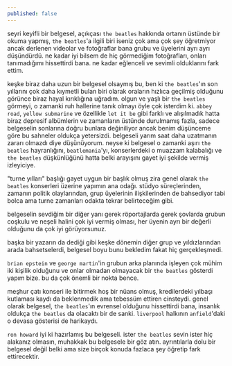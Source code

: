 ```yaml
---
published: false
---
```

seyri keyifli bir belgesel, açıkçası `the beatles` hakkında ortanın üstünde bir okuma yapmış, `the beatles`'a ilgili biri iseniz çok ama çok şey öğretmiyor ancak derlenen videolar ve fotoğraflar bana grubu ve üyelerini ayrı ayrı düşündürdü. ne kadar iyi bilsem de hiç görmediğim fotoğrafları, onları tanımadığımı hissettirdi bana. ne kadar eğlenceli ve sevimli olduklarını fark ettim.

keşke biraz daha uzun bir belgesel olsaymış bu, ben ki `the beatles`'ın son yıllarını çok daha kıymetli bulan biri olarak oraların hızlıca geçilmiş olduğunu görünce biraz hayal kırıklığına uğradım. olgun ve yaşlı bir `the beatles` görmeyi, o zamanki ruh hallerine tanık olmayı öyle çok isterdim ki. `abbey road`, `yellow submarine` ve özellikle `let it be` gibi farklı ve alışılmadık hatta biraz depresif albümlerin ve zamanların üstünde durulmamış fazla, sadece belgeselin sonlarına doğru bunlara değiniliyor ancak benim düşünceme göre bu sahneler oldukça yetersizdi. belgeseli yarım saat daha uzatmanın zararı olmazdı diye düşünüyorum. neyse ki belgesel o zamanki aşırı `the beatles` hayranlığını, `beatlemania`'yı, konserlerdeki o muazzam kalabalığı ve `the beatles` düşkünlüğünü hatta belki arayışını gayet iyi şekilde vermiş izleyiciye.

"turne yılları" başlığı gayet uygun bir başlık olmuş zira genel olarak `the beatles` konserleri üzerine yapımın ana odağı. stüdyo süreçlerinden, zamanın politik olaylarından, grup üyelerinin ilişkilerinden de bahsediyor tabi bolca ama turne zamanları odakta tekrar belirteceğim gibi.

belgeselin sevdiğim bir diğer yanı gerek röportajlarda gerek şovlarda grubun coşkulu ve neşeli halini çok iyi vermiş olması, her üyenin ayrı bir değerli olduğunu da çok iyi görüyorsunuz. 

başka bir yazarın da dediği gibi keşke dönemin diğer grup ve yıldızlarından arada bahsetselerdi, belgesel boyu bunu bekledim fakat hiç gerçekleşmedi. 

`brian epstein` ve `george martin`'in grubun arka planında işleyen çok mühim iki kişilik olduğunu ve onlar olmadan olmayacak bir `the beatles` gösterdi yapım bize. bu da çok önemli bir nokta bence.

meşhur çatı konseri ile bitirmek hoş bir nüans olmuş, kredilerdeki yılbaşı kutlaması kaydı da beklenmedik ama tebessüm ettiren cinsteydi. genel olarak belgesel, `the beatles`'ın evrensel olduğunu hissettirdi bana, insanlık oldukça `the beatles` da olacaktı bir de sanki. `liverpool` halkının `anfield`'daki o devasa gösterisi de harikaydı. 

`ron howard` iyi ki hazırlamış bu belgeseli. ister `the beatles` sevin ister hiç alakanız olmasın, muhakkak bu belgesele bir göz atın. ayrıntılarla dolu bir belgesel değil belki ama size birçok konuda fazlaca şey öğretip fark ettirecektir.